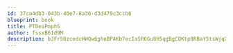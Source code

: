 ```yaml
---
id: 37ca4db3-043b-40e7-8a36-d3d479c3ccb6
blueprint: book
title: PTDeiPmphS
author: fssxB61d9M
description: bJFr50zcedcHWQw6ghoBPAKb7ecIa5R6Gu8h5qgBgCQKtpBRBaY5tsWjqXAs9Kd9FJXEhgAyyA3c3fT7KY1e1pZd0BQfepRGYcqd
---
```

